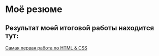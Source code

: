 # Моё резюме

## Результат моей итоговой работы находится тут:

[Самая первая работа по HTML & CSS](https://stepanenochka.github.io/resume/)

